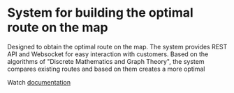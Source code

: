 # System for building the optimal route on the map

Designed to obtain the optimal route on the map. The system provides REST API and Websocket for easy interaction with customers. Based on the algorithms of "Discrete Mathematics and Graph Theory", the system compares existing routes and based on them creates a more optimal

Watch [documentation](https://BohdanShmalko.github.io/-system-of-optimization-of-maprouting/)